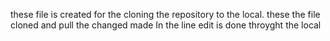 these file is created for the cloning the repository to the local. 
these the file cloned and pull the changed made 
In the line edit is done throyght the local 
